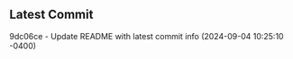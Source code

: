 
## Latest Commit
9dc06ce - Update README with latest commit info (2024-09-04 10:25:10 -0400) <Yunxi-Zhou>
